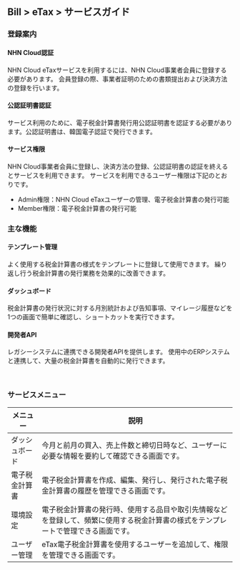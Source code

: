 ## Bill > eTax > サービスガイド

### 登録案内

#### NHN Cloud認証
NHN Cloud eTaxサービスを利用するには、NHN Cloud事業者会員に登録する必要があります。
会員登録の際、事業者証明のための書類提出および決済方法の登録を行います。

#### 公認証明書認証
サービス利用のために、電子税金計算書発行用公認証明書を認証する必要があります。公認証明書は、韓国電子認証で発行できます。

#### サービス権限
NHN Cloud事業者会員に登録し、決済方法の登録、公認証明書の認証を終えるとサービスを利用できます。
サービスを利用できるユーザー権限は下記のとおりです。

- Admin権限：NHN Cloud eTaxユーザーの管理、電子税金計算書の発行可能
- Member権限：電子税金計算書の発行可能

### 主な機能

#### テンプレート管理
よく使用する税金計算書の様式をテンプレートに登録して使用できます。
繰り返し行う税金計算書の発行業務を効果的に改善できます。

#### ダッシュボード
税金計算書の発行状況に対する月別統計および告知事項、マイレージ履歴などを
1つの画面で簡単に確認し、ショートカットを実行できます。

#### 開発者API
レガシーシステムに連携できる開発者APIを提供します。
使用中のERPシステムと連携して、大量の税金計算書を自動的に発行できます。

<br/>

### サービスメニュー

| メニュー | 説明 |
| --- | --- |
| ダッシュボード | 今月と前月の買入、売上件数と締切日時など、ユーザーに必要な情報を要約して確認できる画面です。 |
| 電子税金計算書 | 電子税金計算書を作成、編集、発行し、発行された電子税金計算書の履歴を管理できる画面です。 |
| 環境設定 | 電子税金計算書の発行時、使用する品目や取引先情報などを登録して、頻繁に使用する税金計算書の様式をテンプレートで管理できる画面です。 |
| ユーザー管理 | eTax電子税金計算書を使用するユーザーを追加して、権限を管理できる画面です。 |
